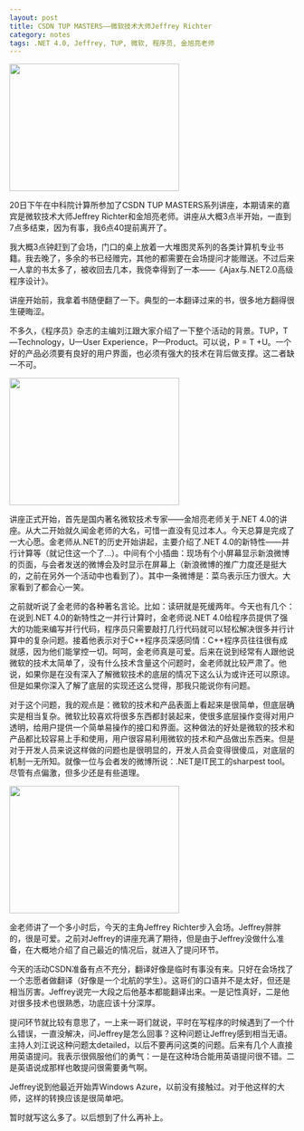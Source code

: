 ```yaml
---
layout: post
title: CSDN TUP MASTERS——微软技术大师Jeffrey Richter
category: notes
tags: .NET 4.0, Jeffrey, TUP, 微软, 程序员, 金旭亮老师 
---
```


<a href="http://www.li-hao.info/wordpress/wp-content/uploads/2011/03/DSCF6372.jpg"><img class="aligncenter size-medium wp-image-48" title="DSCF6372" src="http://www.li-hao.info/wordpress/wp-content/uploads/2011/03/DSCF6372-300x225.jpg" alt="" width="300" height="225" /></a>

20日下午在中科院计算所参加了CSDN TUP MASTERS系列讲座，本期请来的嘉宾是微软技术大师Jeffrey Richter和金旭亮老师。讲座从大概3点半开始，一直到7点多结束，因为有事，我6点40提前离开了。

我大概3点钟赶到了会场，门口的桌上放着一大堆图灵系列的各类计算机专业书籍。我去晚了，多余的书已经赠完，其他的都需要在会场提问才能赠送。不过后来一人拿的书太多了，被收回去几本，我侥幸得到了一本——《Ajax与.NET2.0高级程序设计》。

讲座开始前，我拿着书随便翻了一下。典型的一本翻译过来的书，很多地方翻得很生硬晦涩。

不多久，《程序员》杂志的主编刘江跟大家介绍了一下整个活动的背景。TUP，T—Technology，U—User Experience，P—Product。可以说，P = T +U。一个好的产品必须要有良好的用户界面，也必须有强大的技术在背后做支撑。这二者缺一不可。

<a href="http://www.li-hao.info/wordpress/wp-content/uploads/2011/03/DSCF6383.jpg"><img class="aligncenter size-medium wp-image-49" title="DSCF6383" src="http://www.li-hao.info/wordpress/wp-content/uploads/2011/03/DSCF6383-300x225.jpg" alt="" width="300" height="225" /></a>

讲座正式开始，首先是国内著名微软技术专家——金旭亮老师关于.NET 4.0的讲座。从大二开始就久闻金老师的大名，可惜一直没有见过本人。今天总算是完成了一大心愿。金老师从.NET的历史开始讲起，主要介绍了.NET 4.0的新特性——并行计算等（就记住这一个了...）。中间有个小插曲：现场有个小屏幕显示新浪微博的页面，与会者发送的微博会及时显示在屏幕上（新浪微博的推广力度还是挺大的，之前在另外一个活动中也看到了）。其中一条微博是：菜鸟表示压力很大。大家看到了都会心一笑。

之前就听说了金老师的各种著名言论。比如：读研就是死缓两年。今天也有几个：在说到.NET 4.0的新特性之一并行计算时，金老师说.NET 4.0给程序员提供了强大的功能来编写并行代码，程序员只需要敲打几行代码就可以轻松解决很多并行计算中的复杂问题。接着他表示对于C++程序员深感同情：C++程序员往往很有成就感，因为他们能掌控一切。呵呵，金老师真是可爱。后来在说到经常有人跟他说微软的技术太简单了，没有什么技术含量这个问题时，金老师就比较严肃了。他说，如果你是在没有深入了解微软技术的底层的情况下这么认为或许还可以原谅。但是如果你深入了解了底层的实现还这么觉得，那我只能说你有问题。

对于这个问题，我的观点是：微软的技术和产品表面上看起来是很简单，但底层确实是相当复杂。微软比较喜欢将很多东西都封装起来，使很多底层操作变得对用户透明，给用户提供一个简单易操作的接口和界面。这种做法的好处是微软的技术和产品都比较容易上手和使用，用户很容易利用微软的技术和产品做出东西来。但是对于开发人员来说这样做的问题也是很明显的，开发人员会变得很傻瓜，对底层的机制一无所知。就像一位与会者发的微博所说：.NET是IT民工的sharpest tool。尽管有点偏激，但多少还是有些道理。

<a href="http://www.li-hao.info/wordpress/wp-content/uploads/2011/03/DSCF6398.jpg"><img class="aligncenter size-medium wp-image-50" title="DSCF6398" src="http://www.li-hao.info/wordpress/wp-content/uploads/2011/03/DSCF6398-300x225.jpg" alt="" width="300" height="225" /></a>

金老师讲了一个多小时后，今天的主角Jeffrey Richter步入会场。Jeffrey胖胖的，很是可爱。之前对Jeffrey的讲座充满了期待，但是由于Jeffrey没做什么准备，在大概地介绍了自己最近的情况后，就进入了提问环节。

今天的活动CSDN准备有点不充分，翻译好像是临时有事没有来。只好在会场找了一个志愿者做翻译（好像是一个北航的学生）。这哥们的口语并不是太好，但还是相当厉害。Jeffrey说完一大段之后他基本都能翻译出来。一是记性真好，二是他对很多技术也很熟悉，功底应该十分深厚。

提问环节就比较有意思了，一上来一哥们就说，平时在写程序的时候遇到了一个什么错误，一直没解决，问Jeffrey是怎么回事？这种问题让Jeffrey感到相当无语。主持人刘江说这种问题太detailed，以后不要再问这类的问题。后来有几个人直接用英语提问。我表示很佩服他们的勇气：一是在这种场合能用英语提问很不错。二是英语说成那样也敢提问很需要勇气啊。

Jeffrey说到他最近开始弄Windows Azure，以前没有接触过。对于他这样的大师，这样的转换应该是很简单吧。

暂时就写这么多了。以后想到了什么再补上。

&nbsp;

&nbsp;
